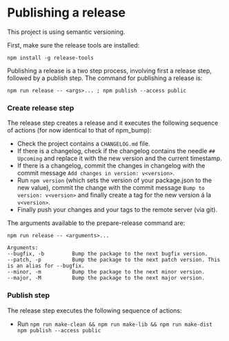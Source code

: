 # Publishing a release

This project is using semantic versioning.

First, make sure the release tools are installed: 

    npm install -g release-tools

Publishing a release is a two step process, involving first a release step, followed by a publish step. The command for publishing a release is:
    
    npm run release -- <args>... ; npm publish --access public
    
### Create release step

The release step creates a release and it executes the following sequence of actions (for now identical to that of npm_bump):   

* Check the project contains a `CHANGELOG.md` file.
* If there is a changelog, check if the changelog contains the needle `## Upcoming` and replace it with the new version and the current timestamp.
* If there is a changelog, commit the changes in changelog with the commit message `Add changes in version: v<version>`.
* Run `npm version` (which sets the version of your package.json to the new value), commit the change with the commit message `Bump to version: v<version>` and finally create a tag for the new version á la `v<version>`.
* Finally push your changes and your tags to the remote server (via git).

The arguments available to the prepare-release command are: 

    npm run release -- <arguments>...
    
    Arguments:
    --bugfix, -b         Bump the package to the next bugfix version.                                                                          
    --patch, -p          Bump the package to the next patch version. This is an alias for --bugfix.                                            
    --minor, -m          Bump the package to the next minor version.                                                                           
    --major, -M          Bump the package to the next major version.                                                                                 
    
### Publish step
  
The release step executes the following sequence of actions:
  
* Run `npm run make-clean && npm run make-lib && npm run make-dist npm publish --access public`  